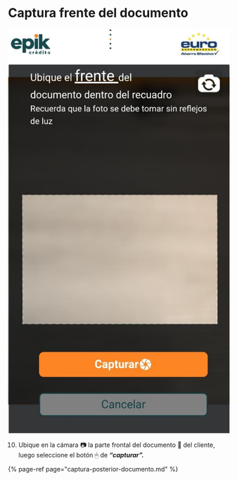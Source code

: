 # Captura frente del documento

![](../../.gitbook/assets/whatsapp-image-2021-08-25-at-12.14.10-pm-5-.jpeg)

10.	Ubique en la cámara 📷 la parte frontal del documento 📄 del cliente, luego seleccione el botón 🖱 de _**“capturar”.**_

{% page-ref page="captura-posterior-documento.md" %}

